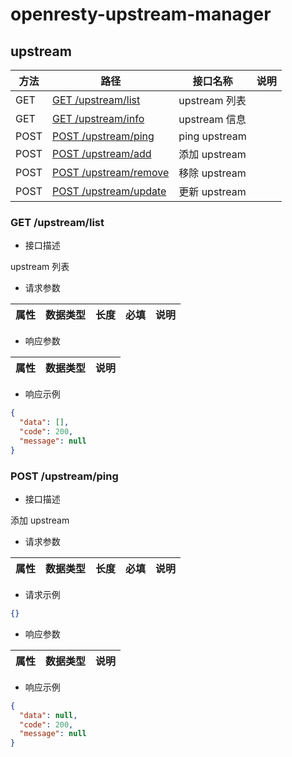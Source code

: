 # openresty-upstream-manager


## upstream

| 方法  | 路径 | 接口名称 | 说明 |
| ---  | ---- | ------ | ---- |
| GET  | [GET /upstream/list]() | upstream 列表 | |
| GET  | [GET /upstream/info]() | upstream 信息 | |
| POST | [POST /upstream/ping]() | ping upstream | |
| POST | [POST /upstream/add]() | 添加 upstream | |
| POST | [POST /upstream/remove]() | 移除 upstream | |
| POST | [POST /upstream/update]() | 更新 upstream | |

### GET /upstream/list

- 接口描述

upstream 列表

- 请求参数

| 属性 | 数据类型 | 长度 | 必填 | 说明 |
| ---- | ---- | ---- | ---- | ---- |


- 响应参数

| 属性 | 数据类型 | 说明 |
| --- | ------- | ---- |


- 响应示例

```json
{
  "data": [],
  "code": 200,
  "message": null
}
```

### POST /upstream/ping


- 接口描述

添加 upstream

- 请求参数

| 属性 | 数据类型 | 长度 | 必填 | 说明 |
| ---- | ---- | ---- | ---- | ---- |

- 请求示例

```json
{}
```

- 响应参数

| 属性 | 数据类型 | 说明 |
| --- | ------- | ---- |

- 响应示例

```json
{
  "data": null,
  "code": 200,
  "message": null
}
```




